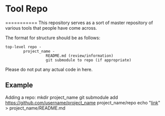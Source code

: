 # Tool Repo
===========
This repository serves as a sort of master repository of various tools that people have come across.

The format for structure should be as follows:

	top-level repo -
			project_name -
				      README.md (review/information)
				      git submodule to repo (if appropriate)

Please do not put any actual code in here.


## Example

Adding a repo:
	mkdir project_name
	git submodule add https://github.com/username/project_name project_name/repo
	echo "[link](http://github.com/username/project_name)" > project_name/README.md
